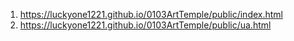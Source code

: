 <!-- https://github.com/luckyone1221/0103ArtTemple -->

1. <https://luckyone1221.github.io/0103ArtTemple/public/index.html>
1. <https://luckyone1221.github.io/0103ArtTemple/public/ua.html>